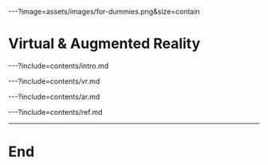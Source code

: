 ---?image=assets/images/for-dummies.png&size=contain

# Virtual & Augmented Reality

---?include=contents/intro.md

---?include=contents/vr.md

---?include=contents/ar.md

---?include=contents/ref.md

---

# End
